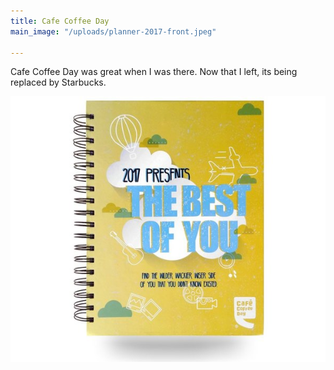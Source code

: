 ```yaml
---
title: Cafe Coffee Day
main_image: "/uploads/planner-2017-front.jpeg"

---
```

Cafe Coffee Day was great when I was there. Now that I left, its being replaced by Starbucks. 

![](/uploads/planner-2017-front.jpeg)